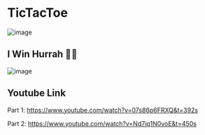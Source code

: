 # TicTacToe
![image](https://github.com/A-Wahab-Aamir/TicTacToe-Renew1-/assets/83786802/47a50bcb-954c-4937-9610-0824749d0ed4)
## I Win Hurrah 🎇🎇
![image](https://github.com/A-Wahab-Aamir/TicTacToe-Renew1-/assets/83786802/21e399ec-4e1b-4a74-9281-ab706afe3e2f)

## Youtube Link

Part 1: https://www.youtube.com/watch?v=07s86p6FRXQ&t=392s

Part 2: https://www.youtube.com/watch?v=Nd7jq1N0yoE&t=450s
